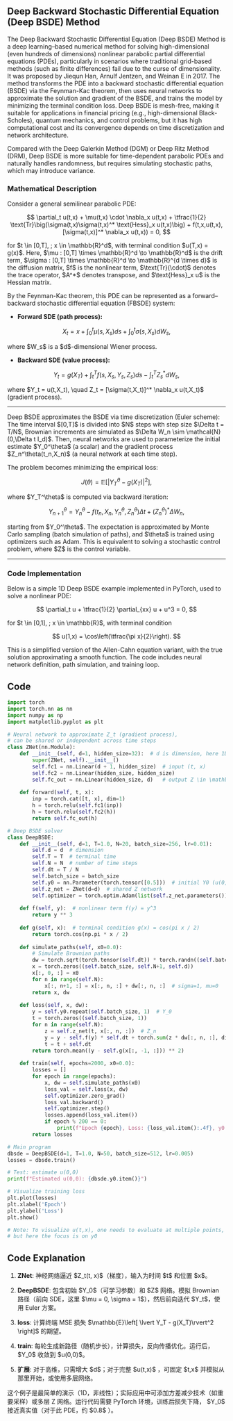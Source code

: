 ## Deep Backward Stochastic Differential Equation (Deep BSDE) Method

The Deep Backward Stochastic Differential Equation (Deep BSDE) Method is a deep learning–based numerical method for solving high-dimensional (even hundreds of dimensions) nonlinear parabolic partial differential equations (PDEs), particularly in scenarios where traditional grid-based methods (such as finite differences) fail due to the curse of dimensionality. It was proposed by Jiequn Han, Arnulf Jentzen, and Weinan E in 2017. The method transforms the PDE into a backward stochastic differential equation (BSDE) via the Feynman-Kac theorem, then uses neural networks to approximate the solution and gradient of the BSDE, and trains the model by minimizing the terminal condition loss. Deep BSDE is mesh-free, making it suitable for applications in financial pricing (e.g., high-dimensional Black-Scholes), quantum mechanics, and control problems, but it has high computational cost and its convergence depends on time discretization and network architecture.

Compared with the Deep Galerkin Method (DGM) or Deep Ritz Method (DRM), Deep BSDE is more suitable for time-dependent parabolic PDEs and naturally handles randomness, but requires simulating stochastic paths, which may introduce variance.

### Mathematical Description

Consider a general semilinear parabolic PDE:

$$
\partial_t u(t,x) + \mu(t,x) \cdot \nabla_x u(t,x) + \tfrac{1}{2} \text{Tr}\big(\sigma(t,x)\sigma(t,x)^* \text{Hess}_x u(t,x)\big)  +  f(t,x,u(t,x),[\sigma(t,x)]^* \nabla_x u(t,x)) = 0,
$$

for \$t \in \[0,T], ; x \in \mathbb{R}^d\$, with terminal condition \$u(T,x) = g(x)\$.
Here, \$\mu : \[0,T] \times \mathbb{R}^d \to \mathbb{R}^d\$ is the drift term,
\$\sigma : \[0,T] \times \mathbb{R}^d \to \mathbb{R}^{d \times d}\$ is the diffusion matrix,
\$f\$ is the nonlinear term, \$\text{Tr}(\cdot)\$ denotes the trace operator, \$A^\*\$ denotes transpose, and \$\text{Hess}\_x u\$ is the Hessian matrix.

By the Feynman-Kac theorem, this PDE can be represented as a forward–backward stochastic differential equation (FBSDE) system:

* **Forward SDE (path process):**

$$
X_t = x + \int_0^t \mu(s,X_s) ds + \int_0^t \sigma(s,X_s) dW_s,
$$

where \$W\_s\$ is a \$d\$-dimensional Wiener process.

* **Backward SDE (value process):**

$$
Y_t = g(X_T) + \int_t^T f(s,X_s,Y_s,Z_s) ds - \int_t^T Z_s^* dW_s,
$$

where \$Y\_t = u(t,X\_t), \quad Z\_t = \[\sigma(t,X\_t)]^\* \nabla\_x u(t,X\_t)\$ (gradient process).

---

Deep BSDE approximates the BSDE via time discretization (Euler scheme):
The time interval $\[0,T]\$ is divided into \$N\$ steps with step size \$\Delta t = T/N\$,
Brownian increments are simulated as \$\Delta W\_n \sim \mathcal{N}(0,\Delta t I\_d)\$.
Then, neural networks are used to parameterize the initial estimate \$Y\_0^\theta\$ (a scalar) and the gradient process \$Z\_n^\theta(t\_n,X\_n)\$ (a neural network at each time step).

The problem becomes minimizing the empirical loss:

$$
J(\theta) = \mathbb{E}\Big[ \big| Y_T^\theta - g(X_T) \big|^2 \Big],
$$

where \$Y\_T^\theta\$ is computed via backward iteration:

$$
Y_{n+1}^\theta = Y_n^\theta - f(t_n, X_n, Y_n^\theta, Z_n^\theta)\Delta t + (Z_n^\theta)^* \Delta W_n,
$$

starting from \$Y\_0^\theta\$.
The expectation is approximated by Monte Carlo sampling (batch simulation of paths), and \$\theta\$ is trained using optimizers such as Adam. This is equivalent to solving a stochastic control problem, where \$Z\$ is the control variable.

---

### Code Implementation

Below is a simple 1D Deep BSDE example implemented in PyTorch, used to solve a nonlinear PDE:

$$
\partial_t u + \tfrac{1}{2} \partial_{xx} u + u^3 = 0,
$$

for \$t \in \[0,1], ; x \in \mathbb{R}\$, with terminal condition

$$
u(1,x) = \cos\left(\tfrac{\pi x}{2}\right).
$$

This is a simplified version of the Allen-Cahn equation variant, with the true solution approximating a smooth function. The code includes neural network definition, path simulation, and training loop.
## Code 
```python
import torch
import torch.nn as nn
import numpy as np
import matplotlib.pyplot as plt

# Neural network to approximate Z_t (gradient process), 
# can be shared or independent across time steps
class ZNet(nn.Module):
    def __init__(self, d=1, hidden_size=32):  # d is dimension, here 1D
        super(ZNet, self).__init__()
        self.fc1 = nn.Linear(d + 1, hidden_size)  # input (t, x)
        self.fc2 = nn.Linear(hidden_size, hidden_size)
        self.fc_out = nn.Linear(hidden_size, d)   # output Z \in \mathbb{R}^d
    
    def forward(self, t, x):
        inp = torch.cat([t, x], dim=1)
        h = torch.relu(self.fc1(inp))
        h = torch.relu(self.fc2(h))
        return self.fc_out(h)

# Deep BSDE solver
class DeepBSDE:
    def __init__(self, d=1, T=1.0, N=20, batch_size=256, lr=0.01):
        self.d = d  # dimension
        self.T = T  # terminal time
        self.N = N  # number of time steps
        self.dt = T / N
        self.batch_size = batch_size
        self.y0 = nn.Parameter(torch.tensor([0.5]))  # initial Y0 (u(0,0))
        self.z_net = ZNet(d=d)  # shared Z network
        self.optimizer = torch.optim.Adam(list(self.z_net.parameters()) + [self.y0], lr=lr)
    
    def f(self, y):  # nonlinear term f(y) = y^3
        return y ** 3
    
    def g(self, x):  # terminal condition g(x) = cos(pi x / 2)
        return torch.cos(np.pi * x / 2)
    
    def simulate_paths(self, x0=0.0):
        # Simulate Brownian paths
        dw = torch.sqrt(torch.tensor(self.dt)) * torch.randn((self.batch_size, self.N, self.d))
        x = torch.zeros((self.batch_size, self.N+1, self.d))
        x[:, 0, :] = x0
        for n in range(self.N):
            x[:, n+1, :] = x[:, n, :] + dw[:, n, :]  # sigma=1, mu=0
        return x, dw
    
    def loss(self, x, dw):
        y = self.y0.repeat(self.batch_size, 1)  # Y_0
        t = torch.zeros((self.batch_size, 1))
        for n in range(self.N):
            z = self.z_net(t, x[:, n, :])  # Z_n
            y = y - self.f(y) * self.dt + torch.sum(z * dw[:, n, :], dim=1, keepdim=True)
            t = t + self.dt
        return torch.mean((y - self.g(x[:, -1, :])) ** 2)
    
    def train(self, epochs=2000, x0=0.0):
        losses = []
        for epoch in range(epochs):
            x, dw = self.simulate_paths(x0)
            loss_val = self.loss(x, dw)
            self.optimizer.zero_grad()
            loss_val.backward()
            self.optimizer.step()
            losses.append(loss_val.item())
            if epoch % 200 == 0:
                print(f"Epoch {epoch}, Loss: {loss_val.item():.4f}, y0: {self.y0.item():.4f}")
        return losses

# Main program
dbsde = DeepBSDE(d=1, T=1.0, N=50, batch_size=512, lr=0.005)
losses = dbsde.train()

# Test: estimate u(0,0)
print(f"Estimated u(0,0): {dbsde.y0.item()}")

# Visualize training loss
plt.plot(losses)
plt.xlabel('Epoch')
plt.ylabel('Loss')
plt.show()

# Note: To visualize u(t,x), one needs to evaluate at multiple points, 
# but here the focus is on y0
```

## Code Explanation

1. **ZNet**: 神经网络逼近 \$Z\_t(t, x)\$（梯度），输入为时间 \$t\$ 和位置 \$x\$。

2. **DeepBSDE**: 包含初始 \$Y\_0\$（可学习参数）和 \$Z\$ 网络。模拟 Brownian 路径（前向 SDE，这里 \$\mu = 0, \sigma = 1\$），然后前向迭代 \$Y\_t\$，使用 Euler 方案。

3. **loss**: 计算终端 MSE 损失 \$\mathbb{E}\left\[ \lvert Y\_T - g(X\_T)\rvert^2 \right]\$ 的期望。

4. **train**: 每轮生成新路径（随机步长），计算损失，反向传播优化。运行后， \$Y\_0\$ 收敛到 \$u(0,0)\$。

5. **扩展**: 对于高维，只需增大 \$d\$；对于完整 \$u(t,x)\$ ，可固定 \$t,x\$ 并模拟从那里开始，或使用多层网络。



这个例子是最简单的演示（1D，非线性）；实际应用中可添加方差减少技术（如重要采样）或多层 Z 网络。运行代码需要 PyTorch 环境，训练后损失下降， \$Y\_0\$ 接近真实值（对于此 PDE，约 \$0.8\$ ）。




